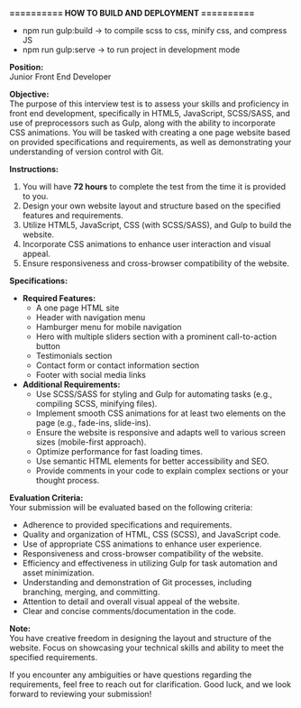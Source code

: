 **========== HOW TO BUILD AND DEPLOYMENT  ==========**
- npm run gulp:build -> to compile scss to css, minify css, and compress JS
- npm run gulp:serve -> to run project in development mode

**Position:**  
Junior Front End Developer

**Objective:**  
The purpose of this interview test is to assess your skills and proficiency in front end development, specifically in HTML5, JavaScript, SCSS/SASS, and use of preprocessors such as Gulp, along with the ability to incorporate CSS animations. You will be tasked with creating a one page website based on provided specifications and requirements, as well as demonstrating your understanding of version control with Git.

**Instructions:**

1.  You will have **72 hours** to complete the test from the time it is provided to you.
2.  Design your own website layout and structure based on the specified features and requirements.
3.  Utilize HTML5, JavaScript, CSS (with SCSS/SASS), and Gulp to build the website.
4.  Incorporate CSS animations to enhance user interaction and visual appeal.
5.  Ensure responsiveness and cross-browser compatibility of the website.

**Specifications:**

*   **Required Features:**
    *   A one page HTML site
    *   Header with navigation menu
    *   Hamburger menu for mobile navigation
    *   Hero with multiple sliders section with a prominent call-to-action button
    *   Testimonials section
    *   Contact form or contact information section
    *   Footer with social media links
*   **Additional Requirements:**
    *   Use SCSS/SASS for styling and Gulp for automating tasks (e.g., compiling SCSS, minifying files).
    *   Implement smooth CSS animations for at least two elements on the page (e.g., fade-ins, slide-ins).
    *   Ensure the website is responsive and adapts well to various screen sizes (mobile-first approach).
    *   Optimize performance for fast loading times.
    *   Use semantic HTML elements for better accessibility and SEO.
    *   Provide comments in your code to explain complex sections or your thought process.

**Evaluation Criteria:**  
Your submission will be evaluated based on the following criteria:

*   Adherence to provided specifications and requirements.
*   Quality and organization of HTML, CSS (SCSS), and JavaScript code.
*   Use of appropriate CSS animations to enhance user experience.
*   Responsiveness and cross-browser compatibility of the website.
*   Efficiency and effectiveness in utilizing Gulp for task automation and asset minimization.
*   Understanding and demonstration of Git processes, including branching, merging, and committing.
*   Attention to detail and overall visual appeal of the website.
*   Clear and concise comments/documentation in the code.

**Note:**  
You have creative freedom in designing the layout and structure of the website. Focus on showcasing your technical skills and ability to meet the specified requirements.

If you encounter any ambiguities or have questions regarding the requirements, feel free to reach out for clarification. Good luck, and we look forward to reviewing your submission!
